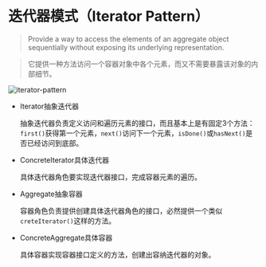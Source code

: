 # 迭代器模式（Iterator Pattern）

> Provide a way to access the elements of an aggregate object sequentially without exposing its underlying representation.

> 它提供一种方法访问一个容器对象中各个元素，而又不需要暴露该对象的内部细节。

![iterator-pattern](iterator-pattern.svg)

* Iterator抽象迭代器

    抽象迭代器负责定义访问和遍历元素的接口，而且基本上是有固定3个方法：`first()`获得第一个元素，`next()`访问下一个元素，`isDone()`或`hasNext()`是否已经访问到底部。

* ConcreteIterator具体迭代器

    具体迭代器角色要实现迭代器接口，完成容器元素的遍历。

* Aggregate抽象容器

    容器角色负责提供创建具体迭代器角色的接口，必然提供一个类似`creteIterator()`这样的方法。

* ConcreteAggregate具体容器

    具体容器实现容器接口定义的方法，创建出容纳迭代器的对象。
